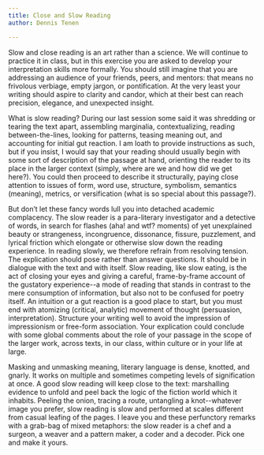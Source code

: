 ```yaml
---
title: Close and Slow Reading
author: Dennis Tenen

---
```


Slow and close reading is an art rather than a science. We will continue to practice it in class, but in this exercise you are asked to develop your interpretation skills more formally. You should still imagine that you are addressing an audience of your friends, peers, and mentors: that means no frivolous verbiage, empty jargon, or pontification. At the very least your writing should aspire to clarity and candor, which at their best can reach precision, elegance, and unexpected insight.

What is slow reading? During our last session some said it was shredding or tearing the text apart, assembling marginalia, contextualizing, reading between-the-lines, looking for patterns, teasing meaning out, and accounting for initial gut reaction. I am loath to provide instructions as such, but if you insist, I would say that your reading should usually begin with some sort of description of the passage at hand, orienting the reader to its place in the larger context (simply, where are we and how did we get here?). You could then proceed to describe it structurally, paying close attention to issues of form, word use, structure, symbolism, semantics (meaning), metrics, or versification (what is so special about this passage?). 

But don’t let these fancy words lull you into detached academic complacency. The slow reader is a para-literary investigator and a detective of words, in search for flashes (aha! and wtf? moments) of yet unexplained beauty or strangeness, incongruence, dissonance, fissure, puzzlement, and lyrical friction which elongate or otherwise slow down the reading experience. In reading slowly, we therefore refrain from resolving tension. The explication should pose rather than answer questions. It should be in dialogue with the text and with itself.
Slow reading, like slow eating, is the act of closing your eyes and giving a careful, frame-by-frame account of the gustatory experience--a mode of reading that stands in contrast to the mere consumption of information, but also not to be confused for poetry itself.  An intuition or a gut reaction is a good place to start, but you must end with atomizing (critical, analytic) movement of thought (persuasion, interpretation). Structure your writing well to avoid the impression of impressionism or free-form association. Your explication could conclude with some global comments about the role of your passage in the scope of the larger work, across texts, in our class, within culture or in your life at large.

Masking and unmasking meaning, literary language is dense, knotted, and gnarly. It works on multiple and sometimes competing levels of signification at once. A good slow reading will keep close to the text: marshalling evidence to unfold and peel back the logic of the fiction world which it inhabits. Peeling the onion, tracing a route, untangling a knot--whatever image you prefer, slow reading is slow and performed at scales different from casual leafing of the pages. I leave you and these perfunctory remarks with a grab-bag of mixed metaphors: the slow reader is a chef and a surgeon, a weaver and a pattern maker, a coder and a decoder. Pick one and make it yours.
